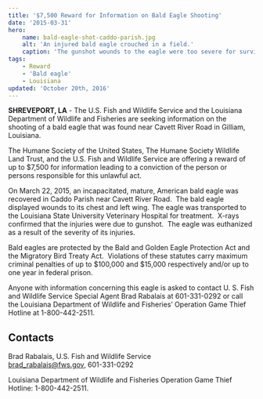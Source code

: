 ```yaml
---
title: '$7,500 Reward for Information on Bald Eagle Shooting'
date: '2015-03-31'
hero:
    name: bald-eagle-shot-caddo-parish.jpg
    alt: 'An injured bald eagle crouched in a field.'
    caption: 'The gunshot wounds to the eagle were too severe for survival so this representative of our national symbol had to be euthanized. Photo by Adam Caughern.'
tags:
    - Reward
    - 'Bald eagle'
    - Louisiana
updated: 'October 20th, 2016'
---
```


**SHREVEPORT, LA** - The U.S. Fish and Wildlife Service and the Louisiana Department of Wildlife and Fisheries are seeking information on the shooting of a bald eagle that was found near Cavett River Road in Gilliam, Louisiana.   

The Humane Society of the United States, The Humane Society Wildlife Land Trust, and the U.S. Fish and Wildlife Service are offering a reward of up to $7,500 for information leading to a conviction of the person or persons responsible for this unlawful act.

On March 22, 2015, an incapacitated, mature, American bald eagle was recovered in Caddo Parish near Cavett River Road.  The bald eagle displayed wounds to its chest and left wing. The eagle was transported to the Louisiana State University Veterinary Hospital for treatment.  X-rays confirmed that the injuries were due to gunshot.  The eagle was euthanized as a result of the severity of its injuries.

Bald eagles are protected by the Bald and Golden Eagle Protection Act and the Migratory Bird Treaty Act.  Violations of these statutes carry maximum criminal penalties of up to $100,000 and $15,000 respectively and/or up to one year in federal prison.

Anyone with information concerning this eagle is asked to contact U. S. Fish and Wildlife Service Special Agent Brad Rabalais at 601-331-0292 or call the Louisiana Department of Wildlife and Fisheries’ Operation Game Thief Hotline at 1-800-442-2511.

## Contacts

Brad Rabalais, U.S. Fish and Wildlife Service  
brad_rabalais@fws.gov, 601-331-0292

Louisiana Department of Wildlife and Fisheries Operation Game Thief Hotline: 1-800-442-2511.
